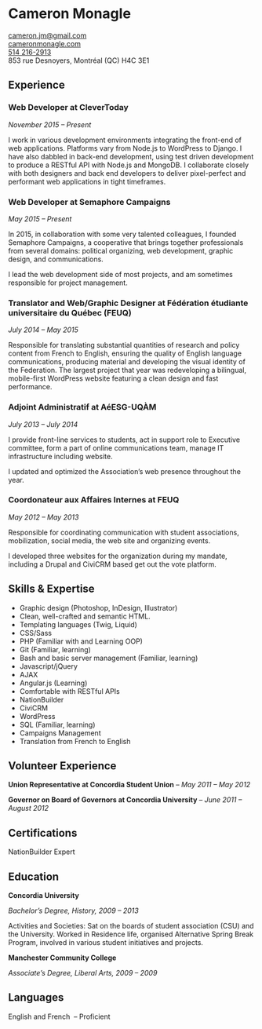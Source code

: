 # Cameron Monagle
[cameron.jm@gmail.com](cameron.jm@gmail.com)  
[cameronmonagle.com](http://cameronmonagle.com)  
[514 216-2913](tel:+15142162913)  
853 rue Desnoyers, Montréal (QC) H4C 3E1

## Experience

### Web Developer at CleverToday
 _November 2015 &#8211; Present_

I work in various development environments integrating the front-end of web applications. Platforms vary from Node.js to WordPress to Django. I have also dabbled in back-end development, using test driven development to produce a RESTful API with Node.js and MongoDB. I collaborate closely with both designers and back end developers to deliver pixel-perfect and performant web applications in tight timeframes.

### Web Developer at Semaphore Campaigns
 _May 2015 &#8211; Present_

In 2015, in collaboration with some very talented colleagues, I founded Semaphore Campaigns, a cooperative that brings together professionals from several domains: political organizing, web development, graphic design, and communications.

I lead the web development side of most projects, and am sometimes responsible for project management.

### Translator and Web/Graphic Designer at Fédération étudiante universitaire du Québec (FEUQ)
_July 2014 &#8211; May 2015_

Responsible for translating substantial quantities of research and policy content from French to English, ensuring the quality of English language communications, producing material and developing the visual identity of the Federation. The largest project that year was redeveloping a bilingual, mobile-first WordPress website featuring a clean design and fast performance.

### Adjoint Administratif at AéESG-UQÀM
_July 2013 &#8211; July 2014_

I provide front-line services to students, act in support role to Executive committee, form a part of online communications team, manage IT infrastructure including website.

I updated and optimized the Association’s web presence throughout the year.

### Coordonateur aux Affaires Internes at FEUQ
_May 2012 &#8211; May 2013_

Responsible for coordinating communication with student associations, mobilization, social media, the web site and organizing events.

I developed three websites for the organization during my mandate, including a Drupal and CiviCRM based get out the vote platform.

## Skills & Expertise

  * Graphic design (Photoshop, InDesign, Illustrator)
  * Clean, well-crafted and semantic HTML.
  * Templating languages (Twig, Liquid)
  * CSS/Sass
  * PHP (Familiar with and Learning OOP)
  * Git (Familiar, learning)
  * Bash and basic server management (Familiar, learning)
  * Javascript/jQuery
  * AJAX
  * Angular.js (Learning)
  * Comfortable with RESTful APIs
  * NationBuilder
  * CiviCRM
  * WordPress
  * SQL (Familiar, learning)
  * Campaigns Management
  * Translation from French to English

## Volunteer Experience

**Union Representative at Concordia Student Union** &#8211; _May 2011 &#8211; May 2012_

**Governor on Board of Governors at Concordia University** &#8211; _June 2011 &#8211; August 2012_

## Certifications

NationBuilder Expert

## Education

**Concordia University**

_Bachelor&#8217;s Degree, History, 2009 &#8211; 2013_

Activities and Societies: Sat on the boards of student association (CSU) and the University. Worked in Residence life, organised Alternative Spring Break Program, involved in various student initiatives and projects.

**Manchester Community College**

_Associate&#8217;s Degree, Liberal Arts, 2009 &#8211; 2009_

## Languages

English and French  &#8211; Proficient

